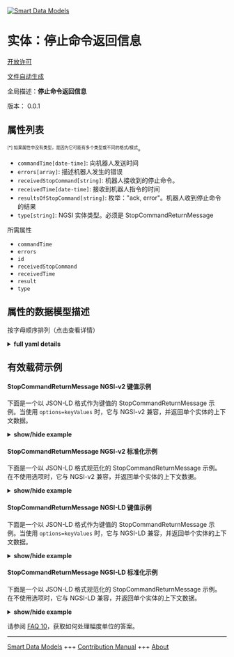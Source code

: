 <!-- 10-Header -->  
[![Smart Data Models](https://smartdatamodels.org/wp-content/uploads/2022/01/SmartDataModels_logo.png "Logo")](https://smartdatamodels.org)  
实体：停止命令返回信息  
===========<!-- /10-Header -->  
<!-- 15-License -->  
[开放许可](https://github.com/smart-data-models//dataModel.AutonomousMobileRobot/blob/master/StopCommandReturnMessage/LICENSE.md)  
[文件自动生成](https://docs.google.com/presentation/d/e/2PACX-1vTs-Ng5dIAwkg91oTTUdt8ua7woBXhPnwavZ0FxgR8BsAI_Ek3C5q97Nd94HS8KhP-r_quD4H0fgyt3/pub?start=false&loop=false&delayms=3000#slide=id.gb715ace035_0_60)  
<!-- /15-License -->  
<!-- 20-Description -->  
全局描述：**停止命令返回信息**  
版本： 0.0.1  
<!-- /20-Description -->  
<!-- 30-PropertiesList -->  

## 属性列表  

<sup><sub>[*] 如果属性中没有类型，是因为它可能有多个类型或不同的格式/模式</sub></sup>。  
- `commandTime[date-time]`: 向机器人发送时间  - `errors[array]`: 描述机器人发生的错误  - `receivedStopCommand[string]`: 机器人接收到的停止命令。  - `receivedTime[date-time]`: 接收到机器人指令的时间  - `resultsOfStopCommand[string]`: 枚举："ack, error"。机器人收到停止命令的结果  - `type[string]`: NGSI 实体类型。必须是 StopCommandReturnMessage  <!-- /30-PropertiesList -->  
<!-- 35-RequiredProperties -->  
所需属性  
- `commandTime`  - `errors`  - `id`  - `receivedStopCommand`  - `receivedTime`  - `result`  - `type`  <!-- /35-RequiredProperties -->  
<!-- 40-RequiredProperties -->  
<!-- /40-RequiredProperties -->  
<!-- 50-DataModelHeader -->  
## 属性的数据模型描述  
按字母顺序排列（点击查看详情）  
<!-- /50-DataModelHeader -->  
<!-- 60-ModelYaml -->  
<details><summary><strong>full yaml details</strong></summary>    
```yaml  
StopCommandReturnMessage:    
  description: Stop Command Return Message    
  properties:    
    commandTime:    
      description: Sent time to the robot    
      format: date-time    
      type: string    
      x-ngsi:    
        type: Property    
    errors:    
      description: Describes the errors that occurred in the robot    
      items:    
        type: string    
      type: array    
      x-ngsi:    
        type: Property    
    id:    
      anyOf:    
        - description: Identifier format of any NGSI entity    
          maxLength: 256    
          minLength: 1    
          pattern: ^[\w\-\.\{\}\$\+\*\[\]`|~^@!,:\\]+$    
          type: string    
          x-ngsi:    
            type: Property    
        - description: Identifier format of any NGSI entity    
          format: uri    
          type: string    
          x-ngsi:    
            type: Property    
      description: Unique identifier of the entity    
      x-ngsi:    
        type: Property    
    receivedStopCommand:    
      description: The stop command which the robot received.    
      enum:    
        - stop    
      type: string    
      x-ngsi:    
        type: Property    
    receivedTime:    
      description: Command received time to the robot    
      format: date-time    
      type: string    
      x-ngsi:    
        type: Property    
    resultsOfStopCommand:    
      description: 'Enum:''ack, error''. The result of the robot received the stop command'    
      enum:    
        - ack    
        - error    
      type: string    
      x-ngsi:    
        type: Property    
    type:    
      description: NGSI Entity type. It has to be StopCommandReturnMessage    
      enum:    
        - StopCommandReturnMessage    
      type: string    
      x-ngsi:    
        type: Property    
  required:    
    - commandTime    
    - errors    
    - id    
    - receivedStopCommand    
    - receivedTime    
    - result    
    - type    
  type: object    
  x-derived-from: ""    
  x-disclaimer: 'Redistribution and use in source and binary forms, with or without modification, are permitted  provided that the license conditions are met. Copyleft (c) 2023 Contributors to Smart Data Models Program'    
  x-license-url: https://github.com/smart-data-models/dataModel.AutonomousMobileRobot/blob/master/StopCommandReturnMessage/LICENSE.md    
  x-model-schema: https://smart-data-models.github.io/datamodel.AutonomousMobileRobot/StopCommandReturnMessage/schema.json    
  x-model-tags: ""    
  x-version: 0.0.2    
```  
</details>    
<!-- /60-ModelYaml -->  
<!-- 70-MiddleNotes -->  
<!-- /70-MiddleNotes -->  
<!-- 80-Examples -->  
## 有效载荷示例  
#### StopCommandReturnMessage NGSI-v2 键值示例  
下面是一个以 JSON-LD 格式作为键值的 StopCommandReturnMessage 示例。当使用 `options=keyValues` 时，它与 NGSI-v2 兼容，并返回单个实体的上下文数据。  
<details><summary><strong>show/hide example</strong></summary>    
```json  
{  
  "id": "Robot:Mega_rover:01",  
  "type": "StopCommandReturnMessage",  
  "commandTime": "2019-06-07T08:39:42.921+09:00",  
  "receivedTime": "2019-06-07T08:39:40.064+09:00",  
  "receivedStopCommand": "stop",  
  "resultsOfStopCommand": "ack",  
  "errors": []  
}  
```  
</details>  
#### StopCommandReturnMessage NGSI-v2 标准化示例  
下面是一个以 JSON-LD 格式规范化的 StopCommandReturnMessage 示例。在不使用选项时，它与 NGSI-v2 兼容，并返回单个实体的上下文数据。  
<details><summary><strong>show/hide example</strong></summary>    
```json  
{  
  "id": "Robot:Mega_rover:01",  
  "type": "StopCommandReturnMessage",  
  "commandTime": {  
    "type": "DateTime",  
    "value": "2019-06-07T08:39:42.921+09:00"  
  },  
  "receivedTime": {  
    "type": "DateTime",  
    "value": "2019-06-07T08:39:40.064+09:00"  
  },  
  "receivedStopCommand": {  
    "type": "Text",  
    "value": "stop"  
  },  
  "resultsOfStopCommand": {  
    "type": "Text",  
    "value": "ack"  
  },  
  "errors": {  
    "type": "StructuredValue",  
    "value": []  
  }  
}  
```  
</details>  
#### StopCommandReturnMessage NGSI-LD 键值示例  
下面是一个以 JSON-LD 格式作为键值的 StopCommandReturnMessage 示例。当使用 `options=keyValues` 时，它与 NGSI-LD 兼容，并返回单个实体的上下文数据。  
<details><summary><strong>show/hide example</strong></summary>    
```json  
{  
  "id": "urn:ngsi-ld:Robot:Mega_rover:01",  
  "type": "StopCommandReturnMessage",  
  "commandTime": "2019-06-07T08:39:42.921+09:00",  
  "receivedTime": "2019-06-07T08:39:40.064+09:00",  
  "receivedStopCommand": "stop",  
  "resultsOfStopCommand": "ack",  
  "errors": [],  
  "@context": [  
    "https://raw.githubusercontent.com/smart-data-models/dataModel.AutonomousMobileRobot/master/context.jsonld"  
  ]  
}  
```  
</details>  
#### StopCommandReturnMessage NGSI-LD 标准化示例  
下面是一个以 JSON-LD 格式规范化的 StopCommandReturnMessage 示例。在不使用选项时，它与 NGSI-LD 兼容，并返回单个实体的上下文数据。  
<details><summary><strong>show/hide example</strong></summary>    
```json  
{  
  "id": "urn:ngsi-ld:Robot:Mega_rover:01",  
  "type": "StopCommandReturnMessage",  
  "commandTime": {  
    "type": "Property",  
    "value": {  
      "@type": "Date-Time",  
      "@value": "2019-06-07T08:39:42.921+09:00"  
    }  
  },  
  "receivedTime": {  
    "type": "Property",  
    "value": {  
      "@type": "Date-Time",  
      "@value": "2019-06-07T08:39:40.064+09:00"  
    }  
  },  
  "receivedStopCommand": {  
    "type": "Property",  
    "value": "stop"  
  },  
  "resultsOfStopCommand": {  
    "type": "Property",  
    "value": "ack"  
  },  
  "errors": {  
    "type": "Property",  
    "value": []  
  },  
  "@context": [  
    "https://raw.githubusercontent.com/smart-data-models/dataModel.AutonomousMobileRobot/master/context.jsonld"  
  ]  
}  
```  
</details><!-- /80-Examples -->  
<!-- 90-FooterNotes -->  
<!-- /90-FooterNotes -->  
<!-- 95-Units -->  
请参阅 [FAQ 10](https://smartdatamodels.org/index.php/faqs/)，获取如何处理幅度单位的答案。  
<!-- /95-Units -->  
<!-- 97-LastFooter -->  
---  
[Smart Data Models](https://smartdatamodels.org) +++ [Contribution Manual](https://bit.ly/contribution_manual) +++ [About](https://bit.ly/Introduction_SDM)<!-- /97-LastFooter -->  
